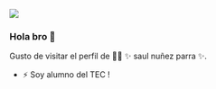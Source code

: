 ![](http://sic.gob.mx/images/64936)


### Hola bro 👋

Gusto de visitar el perfil de 👨‍🏫 ✨ saul nuñez parra ✨.

- ⚡ Soy alumno del TEC !



